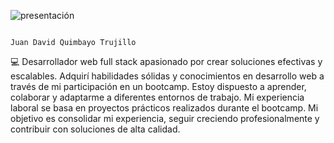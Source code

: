 
![presentación](https://media.giphy.com/media/v1.Y2lkPTc5MGI3NjExcHRhdDRub2tncGdodm03dHBuM3c3ZWxxNzNkczI4M2ZwajBrNGFjMyZlcD12MV9pbnRlcm5hbF9naWZfYnlfaWQmY3Q9Zw/j8Y5LDsVpSxJVmgxrS/giphy.gif)

                                                                        Juan David Quimbayo Trujillo

💻 Desarrollador web full stack apasionado por crear soluciones efectivas y escalables. Adquirí habilidades sólidas y conocimientos en desarrollo web a través de mi participación en un bootcamp. Estoy dispuesto a aprender, colaborar y adaptarme a diferentes entornos de trabajo. Mi experiencia laboral se basa en proyectos prácticos realizados durante el bootcamp. Mi objetivo es consolidar mi experiencia, seguir creciendo profesionalmente y contribuir con soluciones de alta calidad.
